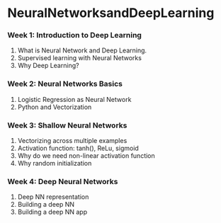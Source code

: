 # NeuralNetworksandDeepLearning

### Week 1: Introduction to Deep Learning
1. What is Neural Network and Deep Learning. 
2. Supervised learning with Neural Networks
3. Why Deep Learning?

### Week 2: Neural Networks Basics
1. Logistic Regression as Neural Network
2. Python and Vectorization

### Week 3: Shallow Neural Networks
1. Vectorizing across multiple examples
2. Activation function: tanh(), ReLu, sigmoid
3. Why do we need non-linear activation function
4. Why random initialization

### Week 4: Deep Neural Networks
1. Deep NN representation
2. Building a deep NN 
3. Building a deep NN app
